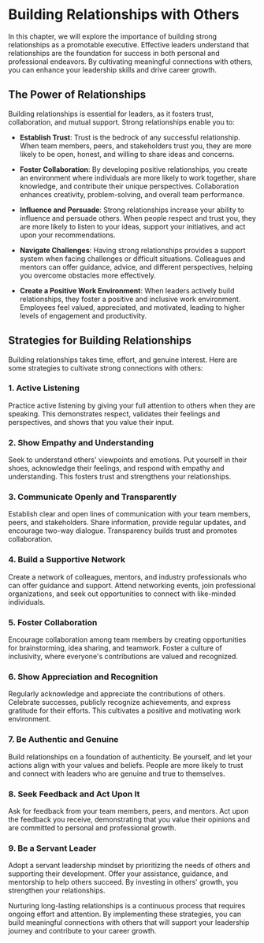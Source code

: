 Building Relationships with Others
=============================================

In this chapter, we will explore the importance of building strong relationships as a promotable executive. Effective leaders understand that relationships are the foundation for success in both personal and professional endeavors. By cultivating meaningful connections with others, you can enhance your leadership skills and drive career growth.

The Power of Relationships
--------------------------

Building relationships is essential for leaders, as it fosters trust, collaboration, and mutual support. Strong relationships enable you to:

* **Establish Trust**: Trust is the bedrock of any successful relationship. When team members, peers, and stakeholders trust you, they are more likely to be open, honest, and willing to share ideas and concerns.

* **Foster Collaboration**: By developing positive relationships, you create an environment where individuals are more likely to work together, share knowledge, and contribute their unique perspectives. Collaboration enhances creativity, problem-solving, and overall team performance.

* **Influence and Persuade**: Strong relationships increase your ability to influence and persuade others. When people respect and trust you, they are more likely to listen to your ideas, support your initiatives, and act upon your recommendations.

* **Navigate Challenges**: Having strong relationships provides a support system when facing challenges or difficult situations. Colleagues and mentors can offer guidance, advice, and different perspectives, helping you overcome obstacles more effectively.

* **Create a Positive Work Environment**: When leaders actively build relationships, they foster a positive and inclusive work environment. Employees feel valued, appreciated, and motivated, leading to higher levels of engagement and productivity.

Strategies for Building Relationships
-------------------------------------

Building relationships takes time, effort, and genuine interest. Here are some strategies to cultivate strong connections with others:

### 1. Active Listening

Practice active listening by giving your full attention to others when they are speaking. This demonstrates respect, validates their feelings and perspectives, and shows that you value their input.

### 2. Show Empathy and Understanding

Seek to understand others' viewpoints and emotions. Put yourself in their shoes, acknowledge their feelings, and respond with empathy and understanding. This fosters trust and strengthens your relationships.

### 3. Communicate Openly and Transparently

Establish clear and open lines of communication with your team members, peers, and stakeholders. Share information, provide regular updates, and encourage two-way dialogue. Transparency builds trust and promotes collaboration.

### 4. Build a Supportive Network

Create a network of colleagues, mentors, and industry professionals who can offer guidance and support. Attend networking events, join professional organizations, and seek out opportunities to connect with like-minded individuals.

### 5. Foster Collaboration

Encourage collaboration among team members by creating opportunities for brainstorming, idea sharing, and teamwork. Foster a culture of inclusivity, where everyone's contributions are valued and recognized.

### 6. Show Appreciation and Recognition

Regularly acknowledge and appreciate the contributions of others. Celebrate successes, publicly recognize achievements, and express gratitude for their efforts. This cultivates a positive and motivating work environment.

### 7. Be Authentic and Genuine

Build relationships on a foundation of authenticity. Be yourself, and let your actions align with your values and beliefs. People are more likely to trust and connect with leaders who are genuine and true to themselves.

### 8. Seek Feedback and Act Upon It

Ask for feedback from your team members, peers, and mentors. Act upon the feedback you receive, demonstrating that you value their opinions and are committed to personal and professional growth.

### 9. Be a Servant Leader

Adopt a servant leadership mindset by prioritizing the needs of others and supporting their development. Offer your assistance, guidance, and mentorship to help others succeed. By investing in others' growth, you strengthen your relationships.

Nurturing long-lasting relationships is a continuous process that requires ongoing effort and attention. By implementing these strategies, you can build meaningful connections with others that will support your leadership journey and contribute to your career growth.

